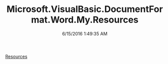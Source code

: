 ﻿---
title: Microsoft.VisualBasic.DocumentFormat.Word.My.Resources
date: 6/15/2016 1:49:35 AM
---

[Resources](T-Microsoft.VisualBasic.DocumentFormat.Word.My.Resources.Resources.html)
